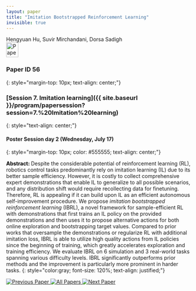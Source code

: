 ```yaml
---
layout: paper
title: "Imitation Bootstrapped Reinforcement Learning"
invisible: true
---
```

<div class="paper-authors">
<div class="paper-author-box">
    <div class="paper-author-name">Hengyuan Hu, Suvir Mirchandani, Dorsa Sadigh</div>
    <div class="paper-author-uni"></div>
</div>

</div><div class="paper-pdf">
                <div> <a href="https://enriquecoronadozu.github.io/rssproceedings2024/rss20/p056.pdf"><img src="{{ site.baseurl }}/images/paper_link.png" alt="Paper Website" width = "33"  height = "40"/></a> </div>
                </div>

### Paper ID 56
{: style="margin-top: 10px; text-align: center;"}

### [Session 7. Imitation learning]({{ site.baseurl }}/program/papersession?session=7.%20Imitation%20learning)
{: style="text-align: center;"}

#### Poster Session day 2 (Wednesday, July 17)
{: style="margin-top: 10px; color: #555555; text-align: center;"}

<b style="color: black;">Abstract: </b>Despite the considerable potential of reinforcement learning (RL), robotics control tasks predominantly rely on imitation learning (IL) due to its better sample efficiency. However, it is costly to collect comprehensive expert demonstrations that enable IL to generalize to all possible scenarios, and any distribution shift would require recollecting data for finetuning. Therefore, RL is appealing if it can build upon IL as an efficient autonomous self-improvement procedure. We propose _imitation bootstrapped reinforcement learning_ (IBRL), a novel framework for sample-efficient RL with demonstrations that first trains an IL policy on the provided demonstrations and then uses it to propose alternative actions for both online exploration and bootstrapping target values. Compared to prior works that oversample the demonstrations or regularize RL with additional imitation loss, IBRL is able to utilize high quality actions from IL policies since the beginning of training, which greatly accelerates exploration and training efficiency. We evaluate IBRL on 6 simulation and 3 real-world tasks spanning various difficulty levels. IBRL significantly outperforms prior methods and the improvement is particularly more prominent in harder tasks.
{: style="color:gray; font-size: 120%; text-align: justified;"}


<div class="paper-menu">
<a href="{{ site.baseurl }}/program/papers/055/"> <img src="{{ site.baseurl }}/images/previous_paper_icon.png" alt="Previous Paper" title="Previous Paper"/> </a>
<a href="{{ site.baseurl }}/program/papers"><img src="{{ site.baseurl }}/images/overview_icon.png" alt="All Papers" title="All Papers"/> </a>
<a href="{{ site.baseurl }}/program/papers/057/"> <img src="{{ site.baseurl }}/images/next_paper_icon.png" alt="Next Paper" title="Next Paper"/> </a>

</div>
